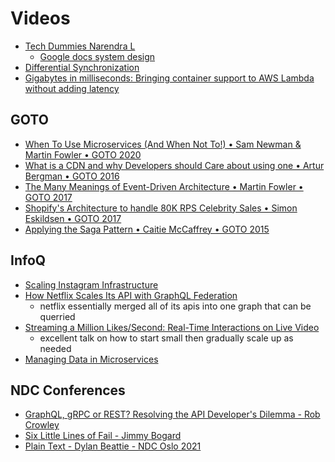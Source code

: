 # Videos

- [Tech Dummies Narendra L](https://www.youtube.com/c/TechDummiesNarendraL)
  - [Google docs system design](https://www.youtube.com/playlist?list=PLkQkbY7JNJuAzL-6SEwRjBfZa2htjnT-Z)
- [Differential Synchronization](https://www.youtube.com/watch?v=S2Hp_1jqpY8&ab_channel=GoogleTechTalks)
- [Gigabytes in milliseconds: Bringing container support to AWS Lambda without adding latency](https://www.youtube.com/watch?v=A-7j0QlGwFk&list=WL&index=14&ab_channel=InsideAmazonVideos)

## GOTO

- [When To Use Microservices (And When Not To!) • Sam Newman & Martin Fowler • GOTO 2020](https://www.youtube.com/watch?v=GBTdnfD6s5Q&feature=youtu.be&ab_channel=GOTOConferences)
- [What is a CDN and why Developers should Care about using one • Artur Bergman • GOTO 2016](https://www.youtube.com/watch?v=farO15_0NUQ&ab_channel=GOTOConferences)
- [The Many Meanings of Event-Driven Architecture • Martin Fowler • GOTO 2017](https://www.youtube.com/watch?v=STKCRSUsyP0&ab_channel=GOTOConferences)
- [Shopify's Architecture to handle 80K RPS Celebrity Sales • Simon Eskildsen • GOTO 2017](https://www.youtube.com/watch?v=N8NWDHgWA28&t=966s&ab_channel=GOTOConferences)
- [Applying the Saga Pattern • Caitie McCaffrey • GOTO 2015](https://www.youtube.com/watch?v=xDuwrtwYHu8&ab_channel=GOTOConferences)

## InfoQ

- [Scaling Instagram Infrastructure](https://www.youtube.com/watch?v=hnpzNAPiC0E&ab_channel=InfoQ)
- [How Netflix Scales Its API with GraphQL Federation](https://www.youtube.com/watch?v=QrEOvHdH2Cg&list=WL&index=2&ab_channel=InfoQ)
  - netflix essentially merged all of its apis into one graph that can be querried
- [Streaming a Million Likes/Second: Real-Time Interactions on Live Video](https://www.youtube.com/watch?v=yqc3PPmHvrA&list=WL&index=7&ab_channel=InfoQ)
  - excellent talk on how to start small then gradually scale up as needed
- [Managing Data in Microservices](https://www.youtube.com/watch?v=E8-e-3fRHBw&list=WL&index=21&ab_channel=InfoQ)

## NDC Conferences

- [GraphQL, gRPC or REST? Resolving the API Developer's Dilemma - Rob Crowley](https://www.youtube.com/watch?v=l_P6m3JTyp0&ab_channel=NDCConferences)
- [Six Little Lines of Fail - Jimmy Bogard](https://www.youtube.com/watch?v=VvUdvte1V3s&list=WL&index=5&ab_channel=NDCConferences)
- [Plain Text - Dylan Beattie - NDC Oslo 2021](https://www.youtube.com/watch?v=_mZBa3sqTrI&ab_channel=NDCConferences)
